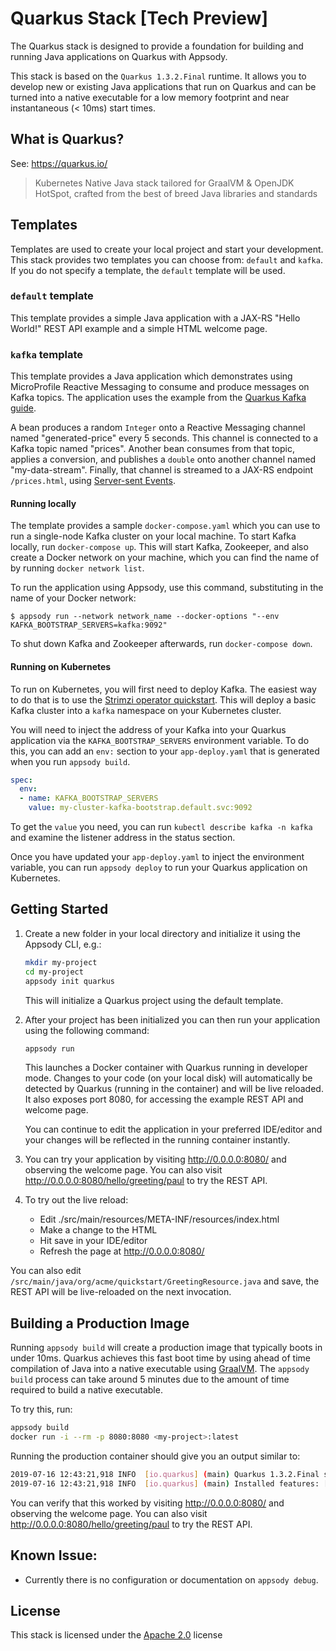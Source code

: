 # Quarkus Stack [Tech Preview]

The Quarkus stack is designed to provide a foundation for building and running Java applications on Quarkus with Appsody.

This stack is based on the `Quarkus 1.3.2.Final` runtime. It allows you to develop new or existing Java applications that run on Quarkus and can be turned into a native executable for a low memory footprint and near instantaneous (< 10ms) start times.

## What is Quarkus?

See: https://quarkus.io/

> Kubernetes Native Java stack tailored for GraalVM & OpenJDK HotSpot, crafted from the best of breed Java libraries and standards

## Templates

Templates are used to create your local project and start your development. This stack provides two templates you can choose from: `default` and `kafka`. If you do not specify a template, the `default` template will be used.

### `default` template

This template provides a simple Java application with a JAX-RS "Hello World!" REST API example and a simple HTML welcome page.

### `kafka` template

This template provides a Java application which demonstrates using MicroProfile Reactive Messaging to consume and produce messages on Kafka topics. The application uses the example from the [Quarkus Kafka guide](https://quarkus.io/guides/kafka).

A bean produces a random `Integer` onto a Reactive Messaging channel named "generated-price" every 5 seconds. This channel is connected to a Kafka topic named "prices". Another bean consumes from that topic, applies a conversion, and publishes a `double` onto another channel named "my-data-stream". Finally, that channel is streamed to a JAX-RS endpoint `/prices.html`, using [Server-sent Events](https://en.wikipedia.org/wiki/Server-sent_events).

#### Running locally

The template provides a sample `docker-compose.yaml` which you can use to run a single-node Kafka cluster on your local machine. To start Kafka locally, run `docker-compose up`. This will start Kafka, Zookeeper, and also create a Docker network on your machine, which you can find the name of by running `docker network list`.

To run the application using Appsody, use this command, substituting in the name of your Docker network:

`$ appsody run --network network_name --docker-options "--env KAFKA_BOOTSTRAP_SERVERS=kafka:9092"`

To shut down Kafka and Zookeeper afterwards, run `docker-compose down`.

#### Running on Kubernetes

To run on Kubernetes, you will first need to deploy Kafka. The easiest way to do that is to use the [Strimzi operator quickstart](https://strimzi.io/quickstarts/). This will deploy a basic Kafka cluster into a `kafka` namespace on your Kubernetes cluster.

You will need to inject the address of your Kafka into your Quarkus application via the `KAFKA_BOOTSTRAP_SERVERS` environment variable. To do this, you can add an `env:` section to your `app-deploy.yaml` that is generated when you run `appsody build`.

```yaml
spec:
  env:
  - name: KAFKA_BOOTSTRAP_SERVERS
    value: my-cluster-kafka-bootstrap.default.svc:9092
```

To get the `value` you need, you can run `kubectl describe kafka -n kafka` and examine the listener address in the status section.

Once you have updated your `app-deploy.yaml` to inject the environment variable, you can run `appsody deploy` to run your Quarkus application on Kubernetes.

## Getting Started

1. Create a new folder in your local directory and initialize it using the Appsody CLI, e.g.:

    ```bash
    mkdir my-project
    cd my-project
    appsody init quarkus
    ```
    This will initialize a Quarkus project using the default template.

1. After your project has been initialized you can then run your application using the following command:

    ```bash
    appsody run
    ```

    This launches a Docker container with Quarkus running in developer mode. Changes to your code (on your local disk) will automatically be detected by Quarkus (running in the container) and will be live reloaded. It also exposes port 8080, for accessing the example REST API and welcome page.

    You can continue to edit the application in your preferred IDE/editor and your changes will be reflected in the running container instantly.

3. You can try your application by visiting http://0.0.0.0:8080/ and observing the welcome page. You can also visit http://0.0.0.0:8080/hello/greeting/paul to try the REST API.

4. To try out the live reload:

    - Edit ./src/main/resources/META-INF/resources/index.html
    - Make a change to the HTML
    - Hit save in your IDE/editor
    - Refresh the page at http://0.0.0.0:8080/

You can also edit `/src/main/java/org/acme/quickstart/GreetingResource.java` and save, the REST API will be live-reloaded on the next invocation.

## Building a Production Image
Running `appsody build` will create a production image that typically boots in under 10ms. Quarkus achieves this fast boot time by using ahead of time compilation of Java into a native executable using [GraalVM](https://www.graalvm.org/). The `appsody build` process can take around 5 minutes due to the amount of time required to build a native executable.

To try this, run:

```bash
appsody build
docker run -i --rm -p 8080:8080 <my-project>:latest
```

Running the production container should give you an output similar to:

```bash
2019-07-16 12:43:21,918 INFO  [io.quarkus] (main) Quarkus 1.3.2.Final started in 0.006s. Listening on: http://0.0.0.0:8080
2019-07-16 12:43:21,918 INFO  [io.quarkus] (main) Installed features: [cdi, resteasy]
```

You can verify that this worked by visiting http://0.0.0.0:8080/ and observing the welcome page. You can also visit http://0.0.0.0:8080/hello/greeting/paul to try the REST API.

## Known Issue:

- Currently there is no configuration or documentation on `appsody debug`.

## License

This stack is licensed under the [Apache 2.0](./image/LICENSE) license
